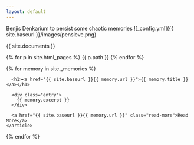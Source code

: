 ```yaml
---
layout: default
---
```

Benjis Denkarium to persist some chaotic memories
![_config.yml]({{ site.baseurl }}/images/pensieve.png)

{{ site.documents }}

{% for p in site.html_pages %}
{{ p.path }}
{% endfor %}

<div class="memories">
  {% for memory in site._memories %}
    <article class="memory">

      <h1><a href="{{ site.baseurl }}{{ memory.url }}">{{ memory.title }}</a></h1>

      <div class="entry">
        {{ memory.excerpt }}
      </div>

      <a href="{{ site.baseurl }}{{ memory.url }}" class="read-more">Read More</a>
    </article>
  {% endfor %}
</div>
